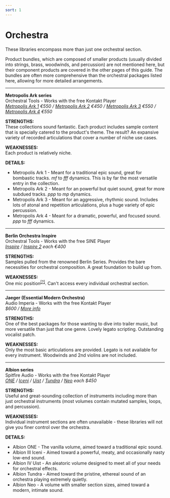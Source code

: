 ```yaml
---
sort: 1
---
```


# Orchestra

These libraries encompass more than just one orchestral section.

Product bundles, which are composed of smaller products (usually divided into strings, brass, woodwinds, and percussion) are not mentioned here, but their component products are covered in the other pages of this guide. The bundles are often more comprehensive than the orchestral packages listed here, allowing for more detailed arrangements.

---

**Metropolis Ark series**  
Orchestral Tools - Works with the free Kontakt Player  
*[Metropolis Ark 1](https://www.orchestraltools.com/store/collections/metropolis-ark-1) €550 / [Metropolis Ark 2](https://www.orchestraltools.com/store/collections/metropolis-ark-2) €450 / [Metropolis Ark 3](https://www.orchestraltools.com/store/collections/metropolis-ark-3) €550 / [Metropolis Ark 4](https://www.orchestraltools.com/store/collections/metropolis-ark-4) €550*

**STRENGTHS:**  
These collections sound fantastic. Each product includes sample content that is specially catered to the product's theme. The result? An expansive variety of recorded articulations that cover a number of niche use cases.

**WEAKNESSES:**  
Each product is relatively niche. 

**DETAILS:**
- Metropolis Ark 1 - Meant for a traditional epic sound, great for bombastic tracks. *mf* to *fff* dynamics. This is by far the most versatile entry in the collection.
- Metropolis Ark 2 - Meant for an powerful but quiet sound, great for more subdued tracks. *ppp* to *mp* dynamics.
- Metropolis Ark 3 - Meant for an aggressive, rhythmic sound. Includes lots of atonal and repetition articulations, plus a huge variety of epic percussion.
- Metropolis Ark 4 - Meant for a dramatic, powerful, and focused sound. *ppp* to *fff* dynamics.

---

**Berlin Orchestra Inspire**  
Orchestral Tools - Works with the free SINE Player  
*[Inspire](https://www.orchestraltools.com/store/collections/inspire-1) / [Inspire 2](https://www.orchestraltools.com/store/collections/inspire-2) each €400*

**STRENGTHS:**  
Samples pulled from the renowned Berlin Series. Provides the bare necessities for orchestral composition. A great foundation to build up from.

**WEAKNESSES:**  
One mic position<sup>[[?]](../more/glossary.md#mic-positions)</sup>. Can't access every individual orchestral section.

---

**Jaeger (Essential Modern Orchestra)**  
Audio Imperia - Works with the free Kontakt Player  
*$600 / [More info](https://www.audioimperia.com/products/jaeger-essential-modern-orchestra)*

**STRENGTHS:**  
One of the best packages for those wanting to dive into trailer music, but more versatile than just that one genre. Lovely legato scripting. Outstanding vocalist patch.

**WEAKNESSES:**  
Only the most basic articulations are provided. Legato is not available for every instrument. Woodwinds and 2nd violins are not included.

---

**Albion series**  
Spitfire Audio - Works with the free Kontakt Player  
*[ONE](https://www.spitfireaudio.com/shop/a-z/albion-one/) / [Iceni](https://www.spitfireaudio.com/shop/a-z/albion-iii-iceni/) / [Uist](https://www.spitfireaudio.com/shop/a-z/albion-iv-uist/) / [Tundra](https://www.spitfireaudio.com/shop/a-z/albion-tundra/) / [Neo](https://www.spitfireaudio.com/shop/a-z/albion-neo) each $450*

**STRENGTHS:**  
Useful and great-sounding collection of instruments including more than just orchestral instruments (most volumes contain mutated samples, loops, and percussion).

**WEAKNESSES:**  
Individual instrument sections are often unavailable - these libraries will not give you finer control over the orchestra.

**DETAILS:**
- Albion ONE - The vanilla volume, aimed toward a traditional epic sound.
- Albion III Iceni - Aimed toward a powerful, meaty, and occasionally nasty low-end sound.
- Albion IV Uist - An aleatoric volume designed to meet all of your needs for orchestral effects.
- Albion Tundra - Aimed toward the pristine, ethereal sound of an orchestra playing extremely quietly.
- Albion Neo - A volume with smaller section sizes, aimed toward a modern, intimate sound.
